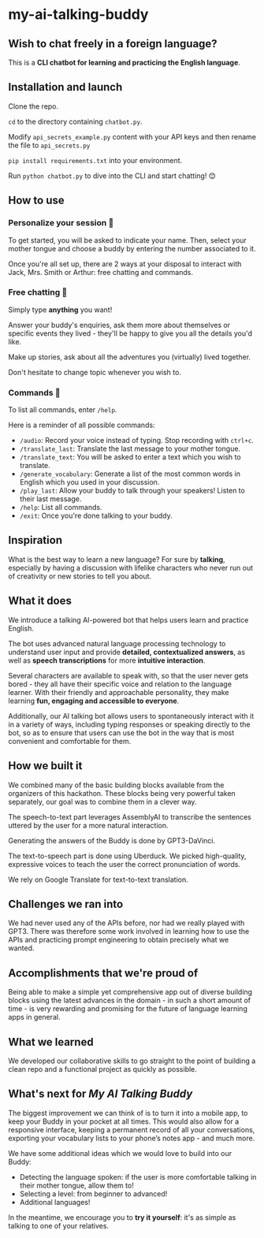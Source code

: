 # my-ai-talking-buddy

## Wish to chat freely in a foreign language?

This is a **CLI chatbot for learning and practicing the English language**.

## Installation and launch

Clone the repo.

`cd` to the directory containing `chatbot.py`.

Modify `api_secrets_example.py` content with your API keys and then rename the file to `api_secrets.py`

`pip install requirements.txt` into your environment.

Run `python chatbot.py` to dive into the CLI and start chatting! 😊

## How to use

### Personalize your session 🎯

To get started, you will be asked to indicate your name. 
Then, select your mother tongue and choose a buddy by entering the number associated to it. 

Once you're all set up, there are 2 ways at your disposal to interact with Jack, Mrs. Smith or Arthur: free chatting and commands.

### Free chatting 📧

Simply type **anything** you want! 

Answer your buddy's enquiries, ask them more about themselves or specific events they lived - they'll be happy to give you all the details you'd like.

Make up stories, ask about all the adventures you (virtually) lived together.

Don't hesitate to change topic whenever you wish to. 

### Commands 🤖

To list all commands, enter `/help`.

Here is a reminder of all possible commands:

- `/audio`: Record your voice instead of typing. Stop recording with `ctrl+c`.
- `/translate_last`: Translate the last message to your mother tongue.
- `/translate_text`: You will be asked to enter a text which you wish to translate. 
- `/generate_vocabulary`: Generate a list of the most common words in English which you used in your discussion.
- `/play_last`: Allow your buddy to talk through your speakers! Listen to their last message.
- `/help`: List all commands.
- `/exit`: Once you're done talking to your buddy.

## Inspiration

What is the best way to learn a new language? For sure by **talking**, especially by having a discussion with lifelike characters who never run out of creativity or new stories to tell you about.

## What it does

We introduce a talking AI-powered bot that helps users learn and practice English.

The bot uses advanced natural language processing technology to understand user input and provide **detailed, contextualized answers**, as well as **speech transcriptions** for more **intuitive interaction**.

Several characters are available to speak with, so that the user never gets bored - they all have their specific voice and relation to the language learner. With their friendly and approachable personality, they make learning **fun, engaging and accessible to everyone**.

Additionally, our AI talking bot allows users to spontaneously interact with it in a variety of ways, including typing responses or speaking directly to the bot, so as to ensure that users can use the bot in the way that is most convenient and comfortable for them.

## How we built it

We combined many of the basic building blocks available from the organizers of this hackathon. These blocks being very powerful taken separately, our goal was to combine them in a clever way. 

The speech-to-text part leverages AssemblyAI to transcribe the sentences uttered by the user for a more natural interaction.

Generating the answers of the Buddy is done by GPT3-DaVinci. 

The text-to-speech part is done using Uberduck. We picked high-quality, expressive voices to teach the user the correct pronunciation of words.

We rely on Google Translate for text-to-text translation. 


## Challenges we ran into

We had never used any of the APIs before, nor had we really played with GPT3. There was therefore some work involved in learning how to use the APIs and practicing prompt engineering to obtain precisely what we wanted.

## Accomplishments that we're proud of

Being able to make a simple yet comprehensive app out of diverse building blocks using the latest advances in the domain - in such a short amount of time - is very rewarding and promising for the future of language learning apps in general.

## What we learned

We developed our collaborative skills to go straight to the point of building a clean repo and a functional project as quickly as possible.

## What's next for _My AI Talking Buddy_

The biggest improvement we can think of is to turn it into a mobile app, to keep your Buddy in your pocket at all times. This would also allow for a responsive interface, keeping a permanent record of all your conversations, exporting your vocabulary lists to your phone’s notes app - and much more.

We have some additional ideas which we would love to build into our Buddy:

- Detecting the language spoken: if the user is more comfortable talking in their mother tongue, allow them to!
- Selecting a level: from beginner to advanced!
- Additional languages!

In the meantime, we encourage you to **try it yourself**: it's as simple as talking to one of your relatives. 
